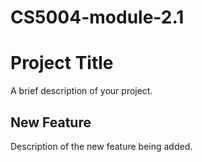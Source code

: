 # CS5004-module-2.1

# Project Title
A brief description of your project.

## New Feature
Description of the new feature being added.

